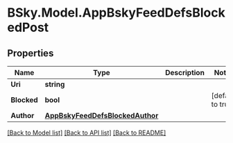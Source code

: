 # BSky.Model.AppBskyFeedDefsBlockedPost

## Properties

Name | Type | Description | Notes
------------ | ------------- | ------------- | -------------
**Uri** | **string** |  | 
**Blocked** | **bool** |  | [default to true]
**Author** | [**AppBskyFeedDefsBlockedAuthor**](AppBskyFeedDefsBlockedAuthor.md) |  | 

[[Back to Model list]](../README.md#documentation-for-models) [[Back to API list]](../README.md#documentation-for-api-endpoints) [[Back to README]](../README.md)

